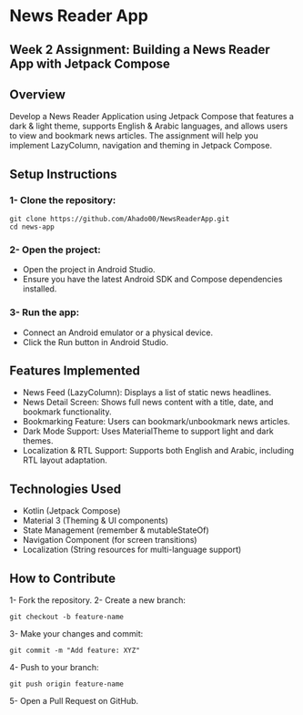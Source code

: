 # News Reader App
## Week 2 Assignment: Building a News Reader App with Jetpack Compose

## Overview
Develop a News Reader Application using Jetpack Compose that features a dark & light theme, supports
English & Arabic languages, and allows users to view and bookmark news articles. The assignment will
help you implement LazyColumn, navigation and theming in Jetpack Compose.

## Setup Instructions
### 1- Clone the repository:
```
git clone https://github.com/Ahado00/NewsReaderApp.git
cd news-app
```
### 2- Open the project:

- Open the project in Android Studio.
- Ensure you have the latest Android SDK and Compose dependencies installed.

### 3- Run the app:

- Connect an Android emulator or a physical device.
- Click the Run button in Android Studio.
  

## Features Implemented

- News Feed (LazyColumn): Displays a list of static news headlines.
- News Detail Screen: Shows full news content with a title, date, and bookmark functionality.
- Bookmarking Feature: Users can bookmark/unbookmark news articles.
- Dark Mode Support: Uses MaterialTheme to support light and dark themes.
- Localization & RTL Support: Supports both English and Arabic, including RTL layout adaptation.

## Technologies Used

- Kotlin (Jetpack Compose)
- Material 3 (Theming & UI components)
- State Management (remember & mutableStateOf)
- Navigation Component (for screen transitions)
- Localization (String resources for multi-language support)

## How to Contribute
1- Fork the repository.
2- Create a new branch:
```
git checkout -b feature-name
```
3- Make your changes and commit:
```
git commit -m "Add feature: XYZ"
```
4- Push to your branch:
```
git push origin feature-name
```
5- Open a Pull Request on GitHub.
